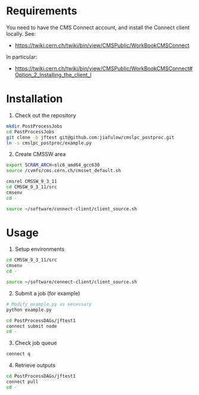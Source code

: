 # Requirements

You need to have the CMS Connect account, and install the Connect client locally. See:

- <https://twiki.cern.ch/twiki/bin/view/CMSPublic/WorkBookCMSConnect>

In particular:

- <https://twiki.cern.ch/twiki/bin/view/CMSPublic/WorkBookCMSConnect#Option_2_Installing_the_client_l>

# Installation

1. Check out the repository

``` sh
mkdir PostProcessJobs
cd PostProcessJobs
git clone -b jftest git@github.com:jiafulow/cmslpc_postproc.git 
ln -s cmslpc_postproc/example.py
```

2. Create CMSSW area

``` sh
export SCRAM_ARCH=slc6_amd64_gcc630
source /cvmfs/cms.cern.ch/cmsset_default.sh

cmsrel CMSSW_9_3_11
cd CMSSW_9_3_11/src
cmsenv
cd -

source ~/software/connect-client/client_source.sh
```

# Usage

1. Setup environments

``` sh
cd CMSSW_9_3_11/src
cmsenv
cd -

source ~/software/connect-client/client_source.sh
```

2. Submit a job (for example)

``` sh
# Modify example.py as necessary
python example.py

cd PostProcessDAGs/jftest1
connect submit node
cd -
```

3. Check job queue

``` sh
connect q
```

4. Retrieve outputs

```sh
cd PostProcessDAGs/jftest1
connect pull
cd -

```
